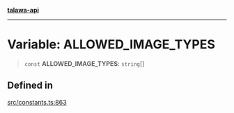 [**talawa-api**](../../README.md)

***

# Variable: ALLOWED\_IMAGE\_TYPES

> `const` **ALLOWED\_IMAGE\_TYPES**: `string`[]

## Defined in

[src/constants.ts:863](https://github.com/Suyash878/talawa-api/blob/f376d03c37e9acd046e7cc983947432c95f74442/src/constants.ts#L863)
